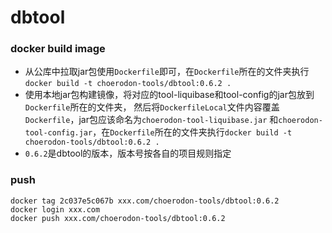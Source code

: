 # dbtool
### docker build image
- 从公库中拉取jar包使用`Dockerfile`即可，在`Dockerfile`所在的文件夹执行`docker build -t choerodon-tools/dbtool:0.6.2 .`
- 使用本地jar包构建镜像，将对应的tool-liquibase和tool-config的jar包放到`Dockerfile`所在的文件夹，
然后将`DockerfileLocal`文件内容覆盖`Dockerfile`，jar包应该命名为`choerodon-tool-liquibase.jar`
和`choerodon-tool-config.jar`，在`Dockerfile`所在的文件夹执行`docker build -t choerodon-tools/dbtool:0.6.2 .`
- `0.6.2`是dbtool的版本，版本号按各自的项目规则指定
 
### push
```
docker tag 2c037e5c067b xxx.com/choerodon-tools/dbtool:0.6.2
docker login xxx.com
docker push xxx.com/choerodon-tools/dbtool:0.6.2
```
